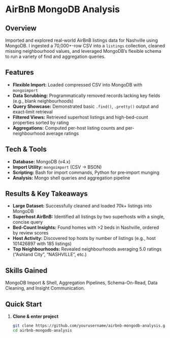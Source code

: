 # AirBnB MongoDB Analysis

## Overview

Imported and explored real-world AirBnB listings data for Nashville using MongoDB. I ingested a 70,000+-row CSV into a `listings` collection, cleaned missing neighbourhood values, and leveraged MongoDB’s flexible schema to run a variety of find and aggregation queries.

## Features

- **Flexible Import:** Loaded compressed CSV into MongoDB with `mongoimport`
- **Data Scrubbing:** Programmatically removed records lacking key fields (e.g., blank neighbourhoods)
- **Query Showcase:** Demonstrated basic `.find()`, `.pretty()` output and exact‐limit retrieval
- **Filtered Views:** Retrieved superhost listings and high-bed-count properties sorted by rating
- **Aggregations:** Computed per-host listing counts and per-neighbourhood average ratings

## Tech & Tools

- **Database:** MongoDB (v4.x)
- **Import Utility:** `mongoimport` (CSV → BSON)
- **Scripting:** Bash for import commands, Python for pre‐import munging
- **Analysis:** Mongo shell queries and aggregation pipeline
  
## Results & Key Takeaways

- **Large Dataset:** Successfully cleaned and loaded 70k+ listings into MongoDB
- **Superhost AirBnB:** Identified all listings by two superhosts with a single, concise query
- **Bed-Count Insights:** Found homes with >2 beds in Nashville, ordered by review scores
- **Host Activity:** Discovered top hosts by number of listings (e.g., host 101426897 with 185 listings)
- **Top Neighbourhoods:** Revealed neighbourhoods averaging 5.0 ratings (“Ashland City”, “NASHVILLE”, etc.)

## Skills Gained

MongoDB Import & Shell, Aggregation Pipelines, Schema-On-Read, Data Cleaning, and Insight Communication.

## Quick Start

1. **Clone & enter project**
   ```bash
   git clone https://github.com/yourusername/airbnb-mongodb-analysis.git
   cd airbnb-mongodb-analysis
   ```
